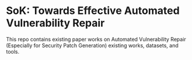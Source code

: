 # SoK: Towards Effective Automated Vulnerability Repair

This repo contains existing paper works on Automated Vulnerability Repair (Especially for Security Patch Generation) existing works, datasets, and tools.



